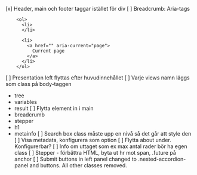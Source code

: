 [x] Header, main och footer taggar istället för div
[ ] Breadcrumb: Aria-tags


```
    <ol>
      <li>
      </li>
      
      <li>
        <a href="" aria-current="page">
          Current page
        </a>
      </li>
    </ol>
```


[ ] Presentation left flyttas efter huvudinnehållet
[ ] Varje views namn läggs som class på body-taggen
- tree
- variables
- result
[ ] Flytta element in i main
- breadcrumb
- stepper
- h1
- metainfo
[ ] Search box class måste upp en nivå så det går att style den
[ ] Visa metadata, konfigurera som option
[ ] Flytta about under. Konfigurerbar?
[ ] Info om uttaget som ex max antal rader bör ha egen class
[ ] Stepper - förbättra HTML, byta ut hr mot span, .future på anchor
[ ] Submit buttons in left panel changed to .nested-accordion-panel and buttons. All other classes removed.